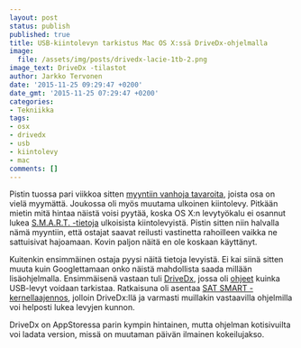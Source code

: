 ```yaml
---
layout: post
status: publish
published: true
title: USB-kiintolevyn tarkistus Mac OS X:ssä DriveDx-ohjelmalla
image:
  file: /assets/img/posts/drivedx-lacie-1tb-2.png
image_text: DriveDx -tilastot
author: Jarkko Tervonen
date: '2015-11-25 09:29:47 +0200'
date_gmt: '2015-11-25 07:29:47 +0200'
categories:
- Tekniikka
tags:
- osx
- drivedx
- usb
- kiintolevy
- mac
comments: []
---
```

Pistin tuossa pari viikkoa sitten [myyntiin vanhoja tavaroita](http://jarkkotervonen.com/2015/11/varastontyhjennysta-eli-myynnissa-tavaroita/), joista osa on vielä myymättä. Joukossa oli myös muutama ulkoinen kiintolevy. Pitkään mietin mitä hintaa näistä voisi pyytää, koska OS X:n levytyökalu ei osannut lukea [S.M.A.R.T. -tietoja](https://fi.wikipedia.org/wiki/S.M.A.R.T.) ulkoisista kiintolevyistä. Pistin sitten niin halvalla nämä myyntiin, että ostajat saavat reilusti vastinetta rahoilleen vaikka ne sattuisivat hajoamaan. Kovin paljon näitä en ole koskaan käyttänyt.

Kuitenkin ensimmäinen ostaja pyysi näitä tietoja levyistä. Ei kai siinä sitten muuta kuin Googlettamaan onko näistä mahdollista saada millään lisäohjelmalla. Ensimmäisenä vastaan tuli [DriveDx](http://binaryfruit.com/drivedx/), jossa oli [ohjeet](http://binaryfruit.com/drivedx/usb-drive-support) kuinka USB-levyt voidaan tarkistaa. Ratkaisuna oli asentaa [SAT SMART -kernellaajennos](https://github.com/kasbert/OS-X-SAT-SMART-Driver), jolloin DriveDx:llä ja varmasti muillakin vastaavilla ohjelmilla voi helposti lukea levyjen kunnon.

DriveDx on AppStoressa parin kympin hintainen, mutta ohjelman kotisivuilta voi ladata version, missä on muutaman päivän ilmainen kokeilujakso.
